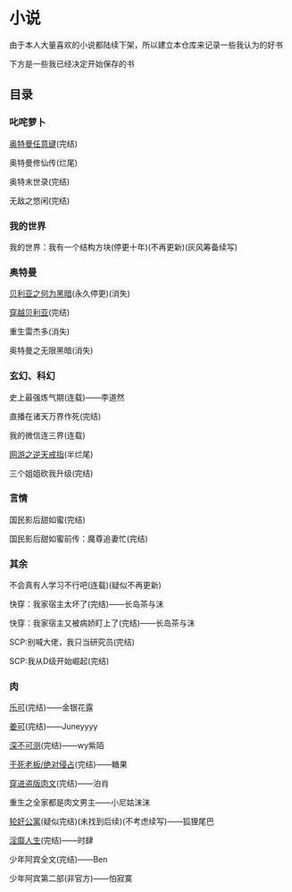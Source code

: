 # 小说

由于本人大量喜欢的小说都陆续下架，所以建立本仓库来记录一些我认为的好书

下方是一些我已经决定开始保存的书

## 目录

### 叱咤萝卜

[奥特曼任意键](https://gitee.com/at-studio/Novels/blob/main/%E5%A5%A5%E7%89%B9%E6%9B%BC/%E5%A5%A5%E7%89%B9%E6%9B%BC%E4%BB%BB%E6%84%8F%E9%94%AE.md)(完结)

奥特曼修仙传(烂尾)

奥特末世录(完结)

无敌之悠闲(完结)

### 我的世界

我的世界：我有一个结构方块(停更十年)(不再更新)(灰风筹备续写)

### 奥特曼

[贝利亚之何为黑暗](https://gitee.com/at-studio/Novels/blob/main/%E5%A5%A5%E7%89%B9%E6%9B%BC/%E8%B4%9D%E5%88%A9%E4%BA%9A%E4%B9%8B%E4%BD%95%E4%B8%BA%E9%BB%91%E6%9A%97.md)(永久停更)(消失)

[穿越贝利亚](https://gitee.com/at-studio/Novels/blob/main/%E5%A5%A5%E7%89%B9%E6%9B%BC/%E7%A9%BF%E8%B6%8A%E8%B4%9D%E5%88%A9%E4%BA%9A.md)(完结)

重生雷杰多(消失)

奥特曼之无限黑暗(消失)

### 玄幻、科幻

史上最强炼气期(连载)——李道然

直播在诸天万界作死(完结)

我的微信连三界(连载)

[网游之逆天戒指](https://gitee.com/at-studio/Novels/blob/main/%E8%99%9A%E6%8B%9F%E7%BD%91%E6%B8%B8/%E7%BD%91%E6%B8%B8%E4%B9%8B%E9%80%86%E5%A4%A9%E6%88%92%E6%8C%87.md)(半烂尾)

三个姐姐砍我升级(完结)

### 言情

国民影后甜如蜜(完结)

国民影后甜如蜜前传：魔尊追妻忙(完结)

### 其余

不会真有人学习不行吧(连载)(疑似不再更新)

快穿：我家宿主太坏了(完结)——长岛茶与沫

快穿：我家宿主又被病娇盯上了(完结)——长岛茶与沫

SCP:别喊大佬，我只当研究员(完结)

SCP:我从D级开始崛起(完结)

### 肉

[乐可](https://gitee.com/at-studio/Novels/blob/main/%E8%82%89/%E4%B9%90%E5%8F%AF.md)(完结)——金银花露

[姜可](https://gitee.com/at-studio/Novels/blob/main/%E8%82%89/%E5%A7%9C%E5%8F%AF.md)(完结)——Juneyyyy

[深不可测](https://gitee.com/at-studio/Novels/blob/main/%E8%82%89/%E6%B7%B1%E4%B8%8D%E5%8F%AF%E6%B5%8B.md)(完结)——wy紫陌

[干死老板/绝对侵占](https://gitee.com/at-studio/Novels/blob/main/%E8%82%89/%E5%B9%B2%E6%AD%BB%E8%80%81%E6%9D%BF.%E7%BB%9D%E5%AF%B9%E4%BE%B5%E5%8D%A0.md)(完结)——糖果

[穿进盗版肉文](https://gitee.com/at-studio/Novels/blob/main/%E8%82%89/%E7%A9%BF%E8%BF%9B%E7%9B%97%E7%89%88%E8%82%89%E6%96%87.md)(完结)——泊肖

重生之全家都是肉文男主——小尼姑沫沫

[轮奸公寓](https://gitee.com/at-studio/Novels/blob/main/%E8%82%89/%E8%BD%AE%E5%A5%B8%E5%85%AC%E5%AF%93.md)(疑似完结)(未找到后续)(不考虑续写)——狐狸尾巴

[淫靡人生](https://gitee.com/at-studio/Novels/blob/main/%E8%82%89/%E6%B7%AB%E9%9D%A1%E4%BA%BA%E7%94%9F.md)(完结)——时肆

少年阿宾全文(完结)——Ben

少年阿宾第二部(非官方)——怕寂寞
